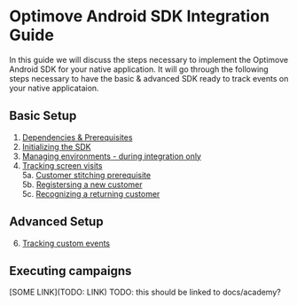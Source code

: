# Optimove Android SDK Integration Guide

In this guide we will discuss the steps necessary to implement the Optimove Android SDK for your native application. It will go through the following steps necessary to have the basic & advanced SDK ready to track events on your native applicataion. 

## Basic Setup
  1. [Dependencies & Prerequisites](https://github.com/optimove-tech/Mobile-SDK-Integration-Guide/blob/mobile-sdk-general-page-v2.0/Android%20Integration%20Guide/1.%20Dependencies%20%26%20Prerequisites.md)
  2. [Initializing the SDK](https://github.com/optimove-tech/Mobile-SDK-Integration-Guide/blob/mobile-sdk-general-page-v2.0/Android%20Integration%20Guide/2.%20Initializing%20the%20SDK.md)
  3. [Managing environments - during integration only](https://github.com/optimove-tech/Mobile-SDK-Integration-Guide/blob/mobile-sdk-general-page-v2.0/Android%20Integration%20Guide/3.%20Managing%20environments.md)
  4. [Tracking screen visits](https://github.com/optimove-tech/Mobile-SDK-Integration-Guide/blob/mobile-sdk-general-page-v2.0/Android%20Integration%20Guide/4.%20Tracking%20screen%20visits.md)<br/>
5a. [Customer stitching prerequisite](https://github.com/optimove-tech/Mobile-SDK-Integration-Guide/blob/mobile-sdk-general-page-v2.0/Android%20Integration%20Guide/5a.%20Customer%20stitching%20prerequisite.md)<br/>
5b. [Registersing a new customer](https://github.com/optimove-tech/Mobile-SDK-Integration-Guide/blob/mobile-sdk-general-page-v2.0/Android%20Integration%20Guide/5b.%20Registering%20a%20new%20customer.md)<br/>
5c. [Recognizing a returning customer](https://github.com/optimove-tech/Mobile-SDK-Integration-Guide/blob/mobile-sdk-general-page-v2.0/Android%20Integration%20Guide/5c.%20Recognizing%20a%20returning%20customer.md)

## Advanced Setup
6. [Tracking custom events](https://github.com/optimove-tech/Mobile-SDK-Integration-Guide/blob/mobile-sdk-general-page-v2.0/Android%20Integration%20Guide/6.%20Tracking%20custom%20events.md)

## Executing campaigns
[SOME LINK](TODO: LINK) TODO: this should be linked to docs/academy?
